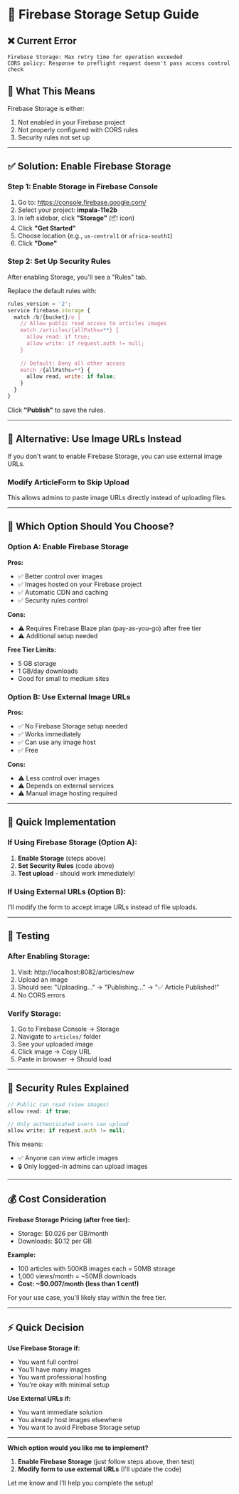 # 🔧 Firebase Storage Setup Guide

## ❌ Current Error

```
Firebase Storage: Max retry time for operation exceeded
CORS policy: Response to preflight request doesn't pass access control check
```

## 🎯 What This Means

Firebase Storage is either:
1. Not enabled in your Firebase project
2. Not properly configured with CORS rules
3. Security rules not set up

---

## ✅ Solution: Enable Firebase Storage

### **Step 1: Enable Storage in Firebase Console**

1. Go to: https://console.firebase.google.com/
2. Select your project: **impala-11e2b**
3. In left sidebar, click **"Storage"** (📦 icon)
4. Click **"Get Started"**
5. Choose location (e.g., `us-central1` or `africa-south1`)
6. Click **"Done"**

### **Step 2: Set Up Security Rules**

After enabling Storage, you'll see a "Rules" tab.

Replace the default rules with:

```javascript
rules_version = '2';
service firebase.storage {
  match /b/{bucket}/o {
    // Allow public read access to articles images
    match /articles/{allPaths=**} {
      allow read: if true;
      allow write: if request.auth != null;
    }
    
    // Default: Deny all other access
    match /{allPaths=**} {
      allow read, write: if false;
    }
  }
}
```

Click **"Publish"** to save the rules.

---

## 🔄 Alternative: Use Image URLs Instead

If you don't want to enable Firebase Storage, you can use external image URLs.

### **Modify ArticleForm to Skip Upload**

This allows admins to paste image URLs directly instead of uploading files.

---

## 🎯 Which Option Should You Choose?

### **Option A: Enable Firebase Storage**

**Pros:**
- ✅ Better control over images
- ✅ Images hosted on your Firebase project
- ✅ Automatic CDN and caching
- ✅ Security rules control

**Cons:**
- ⚠️ Requires Firebase Blaze plan (pay-as-you-go) after free tier
- ⚠️ Additional setup needed

**Free Tier Limits:**
- 5 GB storage
- 1 GB/day downloads
- Good for small to medium sites

### **Option B: Use External Image URLs**

**Pros:**
- ✅ No Firebase Storage setup needed
- ✅ Works immediately
- ✅ Can use any image host
- ✅ Free

**Cons:**
- ⚠️ Less control over images
- ⚠️ Depends on external services
- ⚠️ Manual image hosting required

---

## 🚀 Quick Implementation

### **If Using Firebase Storage (Option A):**

1. **Enable Storage** (steps above)
2. **Set Security Rules** (code above)
3. **Test upload** - should work immediately!

### **If Using External URLs (Option B):**

I'll modify the form to accept image URLs instead of file uploads.

---

## 🧪 Testing

### **After Enabling Storage:**

1. Visit: http://localhost:8082/articles/new
2. Upload an image
3. Should see: "Uploading..." → "Publishing..." → "✅ Article Published!"
4. No CORS errors

### **Verify Storage:**

1. Go to Firebase Console → Storage
2. Navigate to `articles/` folder
3. See your uploaded image
4. Click image → Copy URL
5. Paste in browser → Should load

---

## 🔐 Security Rules Explained

```javascript
// Public can read (view images)
allow read: if true;

// Only authenticated users can upload
allow write: if request.auth != null;
```

This means:
- ✅ Anyone can view article images
- 🔒 Only logged-in admins can upload images

---

## 💰 Cost Consideration

**Firebase Storage Pricing (after free tier):**
- Storage: $0.026 per GB/month
- Downloads: $0.12 per GB

**Example:**
- 100 articles with 500KB images each = 50MB storage
- 1,000 views/month = ~50MB downloads
- **Cost: ~$0.007/month (less than 1 cent!)**

For your use case, you'll likely stay within the free tier.

---

## ⚡ Quick Decision

**Use Firebase Storage if:**
- You want full control
- You'll have many images
- You want professional hosting
- You're okay with minimal setup

**Use External URLs if:**
- You want immediate solution
- You already host images elsewhere
- You want to avoid Firebase Storage setup

---

**Which option would you like me to implement?**

1. **Enable Firebase Storage** (just follow steps above, then test)
2. **Modify form to use external URLs** (I'll update the code)

Let me know and I'll help you complete the setup!
